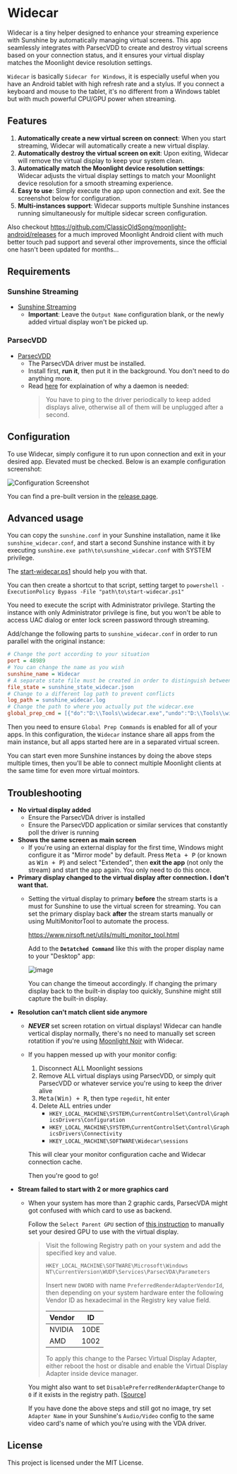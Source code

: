# Widecar

Widecar is a tiny helper designed to enhance your streaming experience with Sunshine by automatically managing virtual screens. This app seamlessly integrates with ParsecVDD to create and destroy virtual screens based on your connection status, and it ensures your virtual display matches the Moonlight device resolution settings.

`Widecar` is basically `Sidecar for Windows`, it is especially useful when you have an Android tablet with high refresh rate and a stylus. If you connect a keyboard and mouse to the tablet, it's no different from a Windows tablet but with much powerful CPU/GPU power when streaming.

## Features

1. **Automatically create a new virtual screen on connect**: When you start streaming, Widecar will automatically create a new virtual display.
2. **Automatically destroy the virtual screen on exit**: Upon exiting, Widecar will remove the virtual display to keep your system clean.
3. **Automatically match the Moonlight device resolution settings**: Widecar adjusts the virtual display settings to match your Moonlight device resolution for a smooth streaming experience.
4. **Easy to use**: Simply execute the app upon connection and exit. See the screenshot below for configuration.
5. **Multi-instances support**: Widecar supports multiple Sunshine instances running simultaneously for multiple sidecar screen configuration.

Also checkout https://github.com/ClassicOldSong/moonlight-android/releases for a much improved Moonlight Android client with much better touch pad support and several other improvements, since the official one hasn't been updated for months...

## Requirements

### Sunshine Streaming
- [Sunshine Streaming](https://github.com/LizardByte/Sunshine)
  - **Important**: Leave the `Output Name` configuration blank, or the newly added virtual display won't be picked up.

### ParsecVDD
- [ParsecVDD](https://github.com/nomi-san/parsec-vdd)
  - The ParsecVDA driver must be installed.
  - Install first, **run it**, then put it in the background. You don't need to do anything more.
  - Read [here](https://github.com/nomi-san/parsec-vdd#design-notes) for explaination of why a daemon is needed:
    > You have to ping to the driver periodically to keep added displays alive, otherwise all of them will be unplugged after a second.

## Configuration

To use Widecar, simply configure it to run upon connection and exit in your desired app. Elevated must be checked. Below is an example configuration screenshot:

![Configuration Screenshot](https://github.com/ClassicOldSong/Widecar/assets/10512422/20331aa5-9372-43f3-b79c-4e84a61e843d)

You can find a pre-built version in the [release page](https://github.com/ClassicOldSong/Widecar/releases).

## Advanced usage

You can copy the `sunshine.conf` in your Sunshine installation, name it like `sunshine_widecar.conf`, and start a second Sunshine instance with it by executing `sunshine.exe path\to\sunshine_widecar.conf` with SYSTEM privilege.

The [start-widecar.ps1](start-widecar.ps1) should help you with that.

You can then create a shortcut to that script, setting target to `powershell -ExecutionPolicy Bypass -File "path\to\start-widecar.ps1"`

You need to execute the script with Administrator privilege. Starting the instance with only Administrator privilege is fine, but you won't be able to access UAC dialog or enter lock screen password through streaming.

Add/change the following parts to `sunshine_widecar.conf` in order to run parallel with the original instance:

```ini
# Change the port according to your situation
port = 48989
# You can change the name as you wish
sunshine_name = Widecar
# A separate state file must be created in order to distinguish between the original Sunshine instance
file_state = sunshine_state_widecar.json
# Change to a different log path to prevent conflicts
log_path = sunshine_widecar.log
# Change the path to where you actually put the widecar.exe
global_prep_cmd = [{"do":"D:\\Tools\\widecar.exe","undo":"D:\\Tools\\widecar.exe","elevated":"true"}]
```

Then you need to ensure `Global Prep Commands` is enabled for all of your apps. In this configuration, the `Widecar` instance share all apps from the main instance, but all apps started here are in a separated virtual screen.

You can start even more Sunshine instances by doing the above steps multiple times, then you'll be able to connect multiple Moonlight clients at the same time for even more virtual mointors.

## Troubleshooting

- **No virtual display added**
  - Ensure the ParsecVDA driver is installed
  - Ensure the ParsecVDD application or similar services that constantly poll the driver is running
- **Shows the same screen as main screen**
  - If you're using an external display for the first time, Windows might configure it as "Mirror mode" by default. Press <kbd>Meta + P</kbd> (or known as <kbd>Win + P</kbd>) and select "Extended", then **exit the app** (not only the stream) and start the app again. You only need to do this once.
- **Primary display changed to the virtual display after connection. I don't want that.**
  - Setting the virtual display to primary **before** the stream starts is a must for Sunshine to use the virtual screen for streaming.
    You can set the primary display back **after** the stream starts manually or using MultiMonitorTool to automate the process.

    https://www.nirsoft.net/utils/multi_monitor_tool.html

    Add to the **`Detatched Command`** like this with the proper display name to your "Desktop" app:

    ![image](https://github.com/user-attachments/assets/a29fca73-ca52-4651-9cdf-87dd6bf71da4)

    You can change the timeout accordingly. If changing the primary display back to the built-in display too quickly, Sunshine might still capture the built-in display.
- **Resolution can't match client side anymore**
  - ***NEVER*** set screen rotation on virtual displays! Widecar can handle vertical display normally, there's no need to manually set screen rotatition if you're using [Moonlight Noir](https://github.com/ClassicOldSong/moonlight-android) with Widecar.
  - If you happen messed up with your monitor config:
    1. Disconnect ALL Moonlight sessions
    2. Remove ALL virtual displays using ParsecVDD, or simply quit ParsecVDD or whatever service you're using to keep the driver alive
    3. <kbd>Meta(Win) + R</kbd>, then type `regedit`, hit enter
    4. Delete ALL entries under
        - `HKEY_LOCAL_MACHINE\SYSTEM\CurrentControlSet\Control\GraphicsDrivers\Configuration`
        - `HKEY_LOCAL_MACHINE\SYSTEM\CurrentControlSet\Control\GraphicsDrivers\Connectivity`
        - `HKEY_LOCAL_MACHINE\SOFTWARE\Widecar\sessions`

    This will clear your monitor configuration cache and Widecar connection cache.

    Then you're good to go!
- **Stream failed to start with 2 or more graphics card**
  - When your system has more than 2 graphic cards, ParsecVDA might got confused with which card to use as backend. 

    Follow the `Select Parent GPU` section of [this instruction](https://support.parsec.app/hc/en-us/articles/4423615425293-VDD-Advanced-Configuration) to manually set your desired GPU to use with the virtual display.

    > Visit the following Registry path on your system and add the specified key and value.
    >
    >```
    >HKEY_LOCAL_MACHINE\SOFTWARE\Microsoft\Windows NT\CurrentVersion\WUDF\Services\ParsecVDA\Parameters
    >```
    >
    >Insert new `DWORD` with name `PreferredRenderAdapterVendorId`, then depending on your system hardware enter the following Vendor ID as hexadecimal in the Registry key value field.
    >
    >| Vendor |  ID  |
    >|--------|------|
    >| NVIDIA | 10DE |
    >| AMD    | 1002 |
    >
    >To apply this change to the Parsec Virtual Display Adapter, either reboot the host or disable and enable the Virtual Display Adapter inside device manager.

    You might also want to set `DisablePreferredRenderAdapterChange` to `0` if it exists in the registry path. [[Source](https://github.com/ClassicOldSong/Widecar/issues/2#issuecomment-2254636625)]

    If you have done the above steps and still got no image, try set `Adapter Name` in your Sunshine's `Audio/Video` config to the same video card's name of which you're using with the VDA driver.


## License

This project is licensed under the MIT License.
